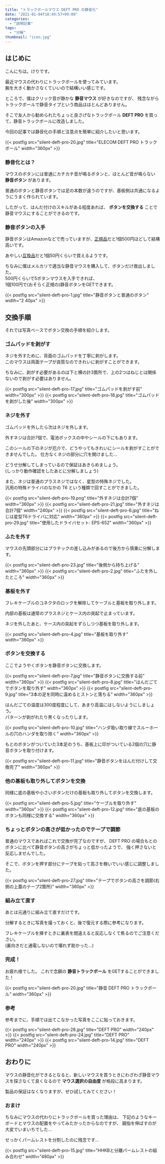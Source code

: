 ```yaml
---
title: "トラックボールマウス DEFT PRO の静音化"
date: "2021-01-04T18:49:57+09:00"
categories:
  - "説明記事"
tags:
  - "分解"
thumbnail: "icon.jpg"
---
```


## はじめに

こんにちは。けりです。

最近マウスの代わりにトラックボールを使ってみています。  
腕を大きく動かさなくていいので結構いい感じです。

ところで、僕はクリック音が静かな **静音マウス** が好きなのですが、
残念ながらトラックボールで静音タイプという商品はほとんどありません。

そこで友人から勧められたちょっと良さげなトラックボール **DEFT PRO** を買って、静音トラックボールに改造しました。

今回の記事では静音化の手順と注意点を簡単に紹介したいと思います。

<!--more-->

{{< postfig src="silent-deft-pro-20.jpg" title="ELECOM DEFT PRO トラックボール" width="360px" >}}

### 静音化とは？

マウスのボタンには普通にカチカチ音が鳴るボタンと、ほとんど音が鳴らない **静音ボタン** があります。

普通のボタンと静音ボタンでは足の本数が違うのですが、基板側は共通になるようにうまく作られています。

したがって、はんだ付けのスキルがある程度あれば、 **ボタンを交換する** ことで静音マウスにすることができるのです。

### 静音ボタンの入手

静音ボタンはAmazonなどで売っていますが、[正規品](https://www.amazon.co.jp/dp/B074W7L8BX/)だと1個500円ほどして結構高いです。

あやしい[互換品](https://www.amazon.co.jp/dp/B08FLPCWRT/)だと1個50円くらいで買えるようです。

ちなみに僕はメルカリで適当な静音マウスを購入して、ボタンだけ救出しました。  
500円くらいで5ボタンマウスを入手できれば、  
1個100円で(おそらく正規の)静音ボタンをGETできます。

{{< postfig src="silent-deft-pro-1.jpg" title="静音ボタンと普通のボタン" width="2 40px" >}}

## 交換手順

それでは写真ベースでボタン交換の手順を紹介します。

### ゴムパッドを剥がす

ネジを外すために、背面のゴムパッドを丁寧に剥がします。  
このマウスは両面テープが良質なのできれいに剥がすことができます。

ちなみに、剥がす必要があるのは下と横の計3箇所で、上の2つはねじとは関係ないので剥がす必要はありません。

{{< postfig src="silent-deft-pro-17.jpg" title="ゴムパッドを剥がす前" width="300px" >}}
{{< postfig src="silent-deft-pro-18.jpg" title="ゴムパッドを剥がした後" width="300px" >}}

### ネジを外す

ゴムパッドを外したら次はネジを外します。

外すネジは合計7個で、電池ボックスの中やシールの下にもあります。

このシールの下のネジが厄介で、どうやってもきれいにシールを剥がすことができませんでした。
仕方なくネジの部分に穴を開けました...

どうせ分解してしまっているので保証はあきらめましょう。  
(しっかり動作確認をしたあとに分解しましょう)

また、ネジは普通のプラスネジではなく、星型の特殊ネジでした。  
汎用の特殊ドライバのなかの T6 という種類で回すことができました。

{{< postfig src="silent-deft-pro-19.png" title="外すネジは合計7個" width="360px" >}}
{{< postfig src="silent-deft-pro-21.jpg" title="外すネジは合計7個" width="240px" >}}
{{< postfig src="silent-deft-pro-6.jpg" title="ねじは星型T6ドライバに対応" width="360px" >}}
{{< postfig src="silent-deft-pro-29.jpg" title="使用したドライバセット: EPS-652" width="360px" >}}

### ふたを外す

マウスの先頭部分にはプラチックの差し込みがあるので後方から慎重に分解します。

{{< postfig src="silent-deft-pro-23.jpg" title="後側から持ち上げる" width="360px" >}}
{{< postfig src="silent-deft-pro-2.jpg" title="ふたを外したところ" width="360px" >}}

### 基板を外す

フレキケーブルのコネクタのロックを解除してケーブルと基板を取り外します。

内部の基板は通常のプラスネジとケース内の突起で止まっています。

ネジを外したあと、ケース内の突起をずらしつつ基板を取り外します。

{{< postfig src="silent-deft-pro-4.jpg" title="基板を取り外す" width="360px" >}}

### ボタンを交換する

ここでようやくボタンを静音ボタンに交換します。

{{< postfig src="silent-deft-pro-7.jpg" title="静音ボタンに交換する前" width="360px" >}}
{{< postfig src="silent-deft-pro-8.jpg" title="はんだごてでボタンを取り外す" width="360px" >}}
{{< postfig src="silent-deft-pro-9.jpg" title="3本の足を同時に温めるとストンと落ちる" width="360px" >}}

はんだごての温度は300度程度にして、あまり高温にはしないようにしましょう。  
パターンが剥がれたり黒くなったりします。

{{< postfig src="silent-deft-pro-10.jpg" title="ハンダ吸い取り線でスルーホールの穴のハンダを取り除く" width="360px" >}}

もとのボタンがついていた3本足のうち、基板上に印がついている2個の穴に静音ボタンを取り付けます。

{{< postfig src="silent-deft-pro-11.jpg" title="静音ボタンをはんだ付けして交換完了" width="360px" >}}

### 他の基板も取り外してボタンを交換

同様に底の基板や小さいボタンだけの基板も取り外してボタンを交換します。

{{< postfig src="silent-deft-pro-5.jpg" title="ケーブルを取り外す" width="360px" >}}
{{< postfig src="silent-deft-pro-12.jpg" title="底の基板のボタンも同様に交換する" width="360px" >}}

### ちょっとボタンの高さが低かったのでテープで調節

普通のマウスであればこれで交換が完了なのですが、
DEFT PRO の場合もとのボタンに比べて静音ボタンの高さがちょっと低かったようで、
強く押さないと反応しませんでした。

そこで、ボタンを押す部分にテープを貼って高さを稼いでいい感じに調整しました。

{{< postfig src="silent-deft-pro-27.jpg" title="テープでボタンの高さを調節(右側の上蓋のテープ2箇所)" width="360px" >}}

### 組み立て直す

あとは元通りに組み立て直すだけです。

分解するときに写真を撮っておくと、後で復元する際に参考になります。

フレキケーブルを挿すときに裏表を間違えると反応しなくて焦るのでご注意ください。  
(裏向きだと通電しないので壊れず助かった...)

### 完成！

お疲れ様でした。
これで念願の **静音トラックボール** をGETすることができました！

{{< postfig src="silent-deft-pro-20.jpg" title="静音 DEFT PRO トラックボール" width="360px" >}}

### 参考

参考までに、手順では出てこなかった写真をここに貼っておきます。

{{< postfig src="silent-deft-pro-28.jpg" title="DEFT PRO" width="240px" >}}
{{< postfig src="silent-deft-pro-24.jpg" title="DEFT PRO" width="240px" >}}
{{< postfig src="silent-deft-pro-14.jpg" title="DEFT PRO" width="240px" >}}

## おわりに

マウスの静音化ができるとなると、新しいマウスを買うときにわざわざ静音マウスを探さなくて良くなるので **マウス選択の自由度** が格段に高まります。

製品の保証はなくなりますが、ぜひ試してみてください！

### おまけ

ちなみにマウスの代わりにトラックボールを買った理由は、
下記のようなキーボードとマウスの配置をやってみたかったからなのですが、
親指を伸ばすのが大変でいまいちでした...

せっかくパームレストを分割したのに残念です...

{{< postfig src="silent-deft-pro-15.jpg" title="HHKBと分離パームレストの組み合わせ" width="480px" >}}
